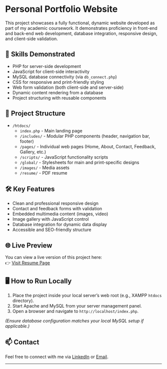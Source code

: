 # Personal Portfolio Website

This project showcases a fully functional, dynamic website developed as part of my academic coursework. It demonstrates proficiency in front-end and back-end web development, database integration, responsive design, and client-side validation.

## 🚀 Skills Demonstrated
- PHP for server-side development
- JavaScript for client-side interactivity
- MySQL database connectivity (via `db_connect.php`)
- CSS for responsive and print-friendly styling
- Web form validation (both client-side and server-side)
- Dynamic content rendering from a database
- Project structuring with reusable components

## 📁 Project Structure
- `/htdocs/`
  - `index.php` - Main landing page
  - `/includes/` - Modular PHP components (header, navigation bar, footer)
  - `/pages/` - Individual web pages (Home, About, Contact, Feedback, Gallery, etc.)
  - `/scripts/` - JavaScript functionality scripts
  - `/global/` - Stylesheets for main and print-specific designs
  - `/images/` - Media assets
  - `/resume/` - PDF resume

## 🛠️ Key Features
- Clean and professional responsive design
- Contact and feedback forms with validation
- Embedded multimedia content (images, video)
- Image gallery with JavaScript control
- Database integration for dynamic data display
- Accessible and SEO-friendly structure

## 🌐 Live Preview
You can view a live version of this project here:  
👉 [Visit Resume Page](http://rayanazcooking.online/pages/home.php)

## 🖥️ How to Run Locally
1. Place the project inside your local server’s web root (e.g., XAMPP `htdocs` directory).
2. Start Apache and MySQL from your server management panel.
3. Open a browser and navigate to `http://localhost/index.php`.

*(Ensure database configuration matches your local MySQL setup if applicable.)*


## 📫 Contact
Feel free to connect with me via [LinkedIn](https://www.linkedin.com/in/rayan-azrai-6b66732b4/) or [Email](rayanazraie@gmail.com).

---

